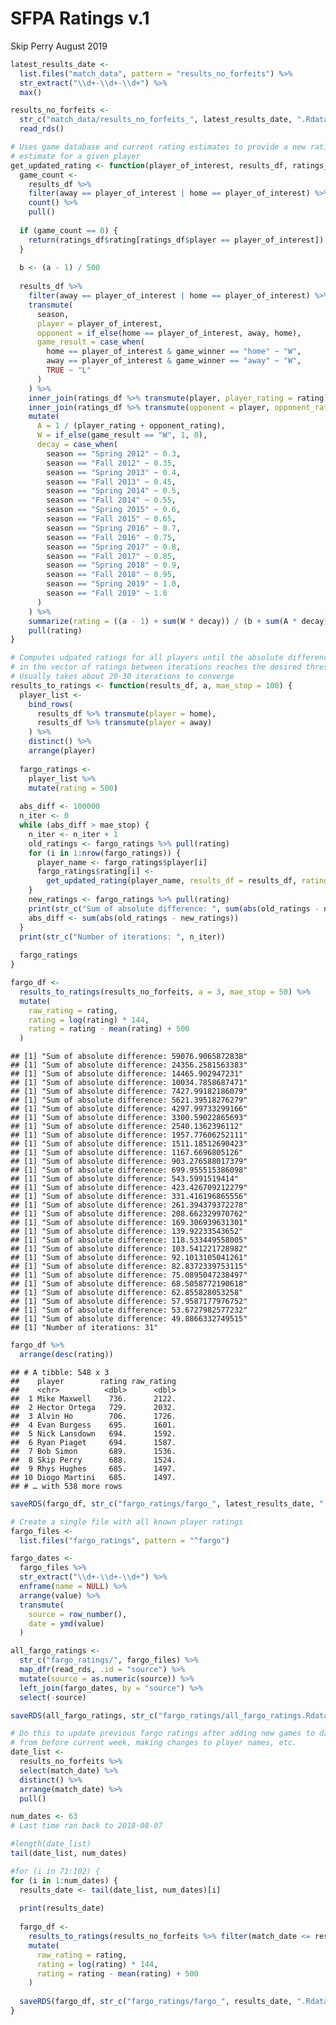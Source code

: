 SFPA Ratings v.1
================
Skip Perry
August 2019

``` r
latest_results_date <- 
  list.files("match_data", pattern = "results_no_forfeits") %>% 
  str_extract("\\d+-\\d+-\\d+") %>% 
  max()

results_no_forfeits <- 
  str_c("match_data/results_no_forfeits_", latest_results_date, ".Rdata") %>% 
  read_rds()

# Uses game database and current rating estimates to provide a new rating 
# estimate for a given player 
get_updated_rating <- function(player_of_interest, results_df, ratings_df, a) {
  game_count <- 
    results_df %>% 
    filter(away == player_of_interest | home == player_of_interest) %>% 
    count() %>% 
    pull()
  
  if (game_count == 0) {
    return(ratings_df$rating[ratings_df$player == player_of_interest])
  }
  
  b <- (a - 1) / 500
  
  results_df %>% 
    filter(away == player_of_interest | home == player_of_interest) %>% 
    transmute(
      season,
      player = player_of_interest,
      opponent = if_else(home == player_of_interest, away, home),
      game_result = case_when(
        home == player_of_interest & game_winner == "home" ~ "W",
        away == player_of_interest & game_winner == "away" ~ "W",
        TRUE ~ "L"
      )
    ) %>% 
    inner_join(ratings_df %>% transmute(player, player_rating = rating), by = "player") %>% 
    inner_join(ratings_df %>% transmute(opponent = player, opponent_rating = rating), by = "opponent") %>% 
    mutate(
      A = 1 / (player_rating + opponent_rating),
      W = if_else(game_result == "W", 1, 0),
      decay = case_when(
        season == "Spring 2012" ~ 0.3,
        season == "Fall 2012" ~ 0.35,
        season == "Spring 2013" ~ 0.4,
        season == "Fall 2013" ~ 0.45,
        season == "Spring 2014" ~ 0.5,
        season == "Fall 2014" ~ 0.55,
        season == "Spring 2015" ~ 0.6,
        season == "Fall 2015" ~ 0.65,
        season == "Spring 2016" ~ 0.7,
        season == "Fall 2016" ~ 0.75,
        season == "Spring 2017" ~ 0.8,
        season == "Fall 2017" ~ 0.85,
        season == "Spring 2018" ~ 0.9,
        season == "Fall 2018" ~ 0.95,
        season == "Spring 2019" ~ 1.0,
        season == "Fall 2019" ~ 1.0
      )
    ) %>% 
    summarize(rating = ((a - 1) + sum(W * decay)) / (b + sum(A * decay))) %>% 
    pull(rating)
}

# Computes udpated ratings for all players until the absolute difference 
# in the vector of ratings between iterations reaches the desired threshold
# Usually takes about 20-30 iterations to converge
results_to_ratings <- function(results_df, a, mae_stop = 100) {
  player_list <- 
    bind_rows(
      results_df %>% transmute(player = home), 
      results_df %>% transmute(player = away)
    ) %>% 
    distinct() %>% 
    arrange(player)
  
  fargo_ratings <- 
    player_list %>% 
    mutate(rating = 500)
  
  abs_diff <- 100000
  n_iter <- 0
  while (abs_diff > mae_stop) {
    n_iter <- n_iter + 1
    old_ratings <- fargo_ratings %>% pull(rating)
    for (i in 1:nrow(fargo_ratings)) {
      player_name <- fargo_ratings$player[i]
      fargo_ratings$rating[i] <- 
        get_updated_rating(player_name, results_df = results_df, ratings_df = fargo_ratings, a = a)
    }
    new_ratings <- fargo_ratings %>% pull(rating)
    print(str_c("Sum of absolute difference: ", sum(abs(old_ratings - new_ratings))))
    abs_diff <- sum(abs(old_ratings - new_ratings))
  }
  print(str_c("Number of iterations: ", n_iter))
  
  fargo_ratings
}
```

``` r
fargo_df <- 
  results_to_ratings(results_no_forfeits, a = 3, mae_stop = 50) %>% 
  mutate(
    raw_rating = rating,
    rating = log(rating) * 144,
    rating = rating - mean(rating) + 500
  )
```

    ## [1] "Sum of absolute difference: 59076.9065872838"
    ## [1] "Sum of absolute difference: 24356.2581563383"
    ## [1] "Sum of absolute difference: 14465.902947231"
    ## [1] "Sum of absolute difference: 10034.7858687471"
    ## [1] "Sum of absolute difference: 7427.99182186079"
    ## [1] "Sum of absolute difference: 5621.39518276279"
    ## [1] "Sum of absolute difference: 4297.99733299166"
    ## [1] "Sum of absolute difference: 3300.59022865693"
    ## [1] "Sum of absolute difference: 2540.1362396112"
    ## [1] "Sum of absolute difference: 1957.77606252111"
    ## [1] "Sum of absolute difference: 1511.18512690423"
    ## [1] "Sum of absolute difference: 1167.6696805126"
    ## [1] "Sum of absolute difference: 903.276588017379"
    ## [1] "Sum of absolute difference: 699.955515386098"
    ## [1] "Sum of absolute difference: 543.5991519414"
    ## [1] "Sum of absolute difference: 423.426709212279"
    ## [1] "Sum of absolute difference: 331.416196865556"
    ## [1] "Sum of absolute difference: 261.394379372278"
    ## [1] "Sum of absolute difference: 208.662329970762"
    ## [1] "Sum of absolute difference: 169.306939631301"
    ## [1] "Sum of absolute difference: 139.92233543652"
    ## [1] "Sum of absolute difference: 118.533449558005"
    ## [1] "Sum of absolute difference: 103.541221728982"
    ## [1] "Sum of absolute difference: 92.1013105041261"
    ## [1] "Sum of absolute difference: 82.8372339753115"
    ## [1] "Sum of absolute difference: 75.0895047238497"
    ## [1] "Sum of absolute difference: 68.5058772190618"
    ## [1] "Sum of absolute difference: 62.855828053258"
    ## [1] "Sum of absolute difference: 57.9587177976752"
    ## [1] "Sum of absolute difference: 53.6727982577232"
    ## [1] "Sum of absolute difference: 49.8866332749515"
    ## [1] "Number of iterations: 31"

``` r
fargo_df %>% 
  arrange(desc(rating))
```

    ## # A tibble: 548 x 3
    ##    player        rating raw_rating
    ##    <chr>          <dbl>      <dbl>
    ##  1 Mike Maxwell    736.      2122.
    ##  2 Hector Ortega   729.      2032.
    ##  3 Alvin Ho        706.      1726.
    ##  4 Evan Burgess    695.      1601.
    ##  5 Nick Lansdown   694.      1592.
    ##  6 Ryan Piaget     694.      1587.
    ##  7 Bob Simon       689.      1536.
    ##  8 Skip Perry      688.      1524.
    ##  9 Rhys Hughes     685.      1497.
    ## 10 Diogo Martini   685.      1497.
    ## # … with 538 more rows

``` r
saveRDS(fargo_df, str_c("fargo_ratings/fargo_", latest_results_date, ".Rdata"))
```

``` r
# Create a single file with all known player ratings
fargo_files <- 
  list.files("fargo_ratings", pattern = "^fargo")

fargo_dates <- 
  fargo_files %>% 
  str_extract("\\d+-\\d+-\\d+") %>% 
  enframe(name = NULL) %>% 
  arrange(value) %>% 
  transmute(
    source = row_number(),
    date = ymd(value)
  )

all_fargo_ratings <- 
  str_c("fargo_ratings/", fargo_files) %>% 
  map_dfr(read_rds, .id = "source") %>% 
  mutate(source = as.numeric(source)) %>% 
  left_join(fargo_dates, by = "source") %>% 
  select(-source)

saveRDS(all_fargo_ratings, str_c("fargo_ratings/all_fargo_ratings.Rdata"))
```

``` r
# Do this to update previous fargo ratings after adding new games to database
# from before current week, making changes to player names, etc.
date_list <- 
  results_no_forfeits %>% 
  select(match_date) %>% 
  distinct() %>% 
  arrange(match_date) %>% 
  pull()

num_dates <- 63
# Last time ran back to 2018-08-07

#length(date_list)
tail(date_list, num_dates)

#for (i in 71:102) {
for (i in 1:num_dates) {
  results_date <- tail(date_list, num_dates)[i]
  
  print(results_date)
  
  fargo_df <- 
    results_to_ratings(results_no_forfeits %>% filter(match_date <= results_date), a = 3, mae_stop = 50) %>% 
    mutate(
      raw_rating = rating,
      rating = log(rating) * 144,
      rating = rating - mean(rating) + 500
    )
  
  saveRDS(fargo_df, str_c("fargo_ratings/fargo_", results_date, ".Rdata"))
}
```
